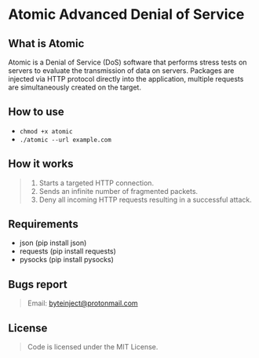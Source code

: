 # Atomic Advanced Denial of Service 

## What is Atomic

Atomic is a Denial of Service (DoS) software that performs stress tests 
on servers to evaluate the transmission of data on servers. Packages are 
injected via HTTP protocol directly into the application, multiple 
requests are simultaneously created on the target.

## How to use

* `chmod +x atomic`
* `./atomic --url example.com`

## How it works

> 1. Starts a targeted HTTP connection.
> 2. Sends an infinite number of fragmented packets.
> 3. Deny all incoming HTTP requests resulting in a successful attack.

## Requirements

* json (pip install json)
* requests (pip install requests)
* pysocks (pip install pysocks)

## Bugs report
> Email: byteinject@protonmail.com

## License
> Code is licensed under the MIT License.


